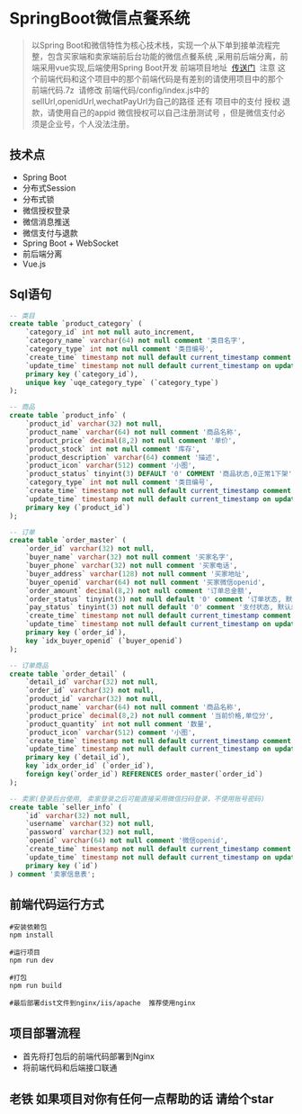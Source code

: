 # SpringBoot微信点餐系统


> 以Spring Boot和微信特性为核心技术栈，实现一个从下单到接单流程完整，包含买家端和卖家端前后台功能的微信点餐系统 ,采用前后端分离，前端采用vue实现,后端使用Spring Boot开发 前端项目地址  [传送门](https://github.com/ldlood/VUE-ELM " 传送门")  注意 这个前端代码和这个项目中的那个前端代码是有差别的请使用项目中的那个 前端代码.7z  请修改 前端代码/config/index.js中的 sellUrl,openidUrl,wechatPayUrl为自己的路径
还有 项目中的支付 授权 退款，请使用自己的appid
微信授权可以自己注册测试号 ，但是微信支付必须是企业号，个人没法注册。


## 技术点
* Spring Boot
* 分布式Session
* 分布式锁
* 微信授权登录
* 微信消息推送
* 微信支付与退款
* Spring Boot + WebSocket 
* 前后端分离
* Vue.js

## Sql语句
``` sql
-- 类目
create table `product_category` (
    `category_id` int not null auto_increment,
    `category_name` varchar(64) not null comment '类目名字',
    `category_type` int not null comment '类目编号',
    `create_time` timestamp not null default current_timestamp comment '创建时间',
    `update_time` timestamp not null default current_timestamp on update current_timestamp comment '修改时间',
    primary key (`category_id`),
    unique key `uqe_category_type` (`category_type`)
);

-- 商品
create table `product_info` (
    `product_id` varchar(32) not null,
    `product_name` varchar(64) not null comment '商品名称',
    `product_price` decimal(8,2) not null comment '单价',
    `product_stock` int not null comment '库存',
    `product_description` varchar(64) comment '描述',
    `product_icon` varchar(512) comment '小图',
    `product_status` tinyint(3) DEFAULT '0' COMMENT '商品状态,0正常1下架',
    `category_type` int not null comment '类目编号',
    `create_time` timestamp not null default current_timestamp comment '创建时间',
    `update_time` timestamp not null default current_timestamp on update current_timestamp comment '修改时间',
    primary key (`product_id`)
);

-- 订单
create table `order_master` (
    `order_id` varchar(32) not null,
    `buyer_name` varchar(32) not null comment '买家名字',
    `buyer_phone` varchar(32) not null comment '买家电话',
    `buyer_address` varchar(128) not null comment '买家地址',
    `buyer_openid` varchar(64) not null comment '买家微信openid',
    `order_amount` decimal(8,2) not null comment '订单总金额',
    `order_status` tinyint(3) not null default '0' comment '订单状态, 默认为新下单',
    `pay_status` tinyint(3) not null default '0' comment '支付状态, 默认未支付',
    `create_time` timestamp not null default current_timestamp comment '创建时间',
    `update_time` timestamp not null default current_timestamp on update current_timestamp comment '修改时间',
    primary key (`order_id`),
    key `idx_buyer_openid` (`buyer_openid`)
);

-- 订单商品
create table `order_detail` (
    `detail_id` varchar(32) not null,
    `order_id` varchar(32) not null,
    `product_id` varchar(32) not null,
    `product_name` varchar(64) not null comment '商品名称',
    `product_price` decimal(8,2) not null comment '当前价格,单位分',
    `product_quantity` int not null comment '数量',
    `product_icon` varchar(512) comment '小图',
    `create_time` timestamp not null default current_timestamp comment '创建时间',
    `update_time` timestamp not null default current_timestamp on update current_timestamp comment '修改时间',
    primary key (`detail_id`),
    key `idx_order_id` (`order_id`),
    foreign key(`order_id`) REFERENCES order_master(`order_id`)
);

-- 卖家(登录后台使用, 卖家登录之后可能直接采用微信扫码登录，不使用账号密码)
create table `seller_info` (
    `id` varchar(32) not null,
    `username` varchar(32) not null,
    `password` varchar(32) not null,
    `openid` varchar(64) not null comment '微信openid',
    `create_time` timestamp not null default current_timestamp comment '创建时间',
    `update_time` timestamp not null default current_timestamp on update current_timestamp comment '修改时间',
    primary key (`id`)
) comment '卖家信息表';
```

## 前端代码运行方式
``` 
#安装依赖包
npm install

#运行项目 
npm run dev  

#打包
npm run build

#最后部署dist文件到nginx/iis/apache  推荐使用nginx 
``` 
## 项目部署流程
- 首先将打包后的前端代码部署到Nginx
- 将前端代码和后端接口联通


## 老铁 如果项目对你有任何一点帮助的话 请给个star
